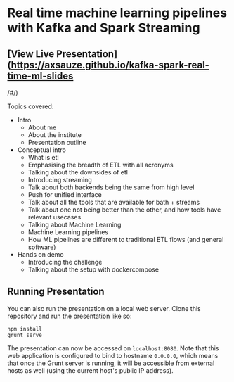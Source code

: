 # Real time machine learning pipelines with Kafka and Spark Streaming

## [View Live Presentation](https://axsauze.github.io/kafka-spark-real-time-ml-slides
/#/)

Topics covered:

* Intro
    * About me
    * About the institute
    * Presentation outline
* Conceptual intro
    * What is etl
    * Emphasising the breadth of ETL with all acronyms 
    * Talking about the downsides of etl
    * Introducing streaming 
    * Talk about both backends being the same from high level
    * Push for unified interface 
    * Talk about all the tools that are available for bath + streams
    * Talk about one not being better than the other, and how tools have relevant usecases
    * Talking about Machine Learning
    * Machine Learning pipelines
    * How ML pipelines are different to traditional ETL flows (and general software)
* Hands on demo
    * Introducing the challenge
    * Talking about the setup with dockercompose

## Running Presentation

You can also run the presentation on a local web server. Clone this repository and run the presentation like so:

```
npm install
grunt serve
```

The presentation can now be accessed on `localhost:8080`. Note that this web application is configured to bind to hostname `0.0.0.0`, which means that once the Grunt server is running, it will be accessible from external hosts as well (using the current host's public IP address).

